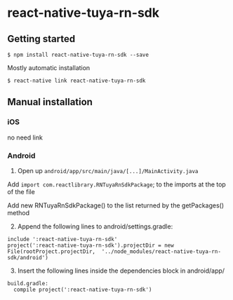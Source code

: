 # react-native-tuya-rn-sdk
## Getting started
`$ npm install react-native-tuya-rn-sdk --save`

Mostly automatic installation

`$ react-native link react-native-tuya-rn-sdk`

## Manual installation
### iOS
no need link

### Android
1. Open up `android/app/src/main/java/[...]/MainActivity.java`

  Add `import com.reactlibrary.RNTuyaRnSdkPackage`; to the imports at the top of the file

 Add new RNTuyaRnSdkPackage() to the list returned by the getPackages() method
 
2. Append the following lines to android/settings.gradle:

```
include ':react-native-tuya-rn-sdk'
project(':react-native-tuya-rn-sdk').projectDir = new File(rootProject.projectDir, 	'../node_modules/react-native-tuya-rn-sdk/android')
```

3. Insert the following lines inside the dependencies block in android/app/

```
build.gradle:
  compile project(':react-native-tuya-rn-sdk')
  
